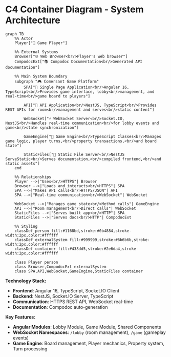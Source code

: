 # C4 Container Diagram - System Architecture

```mermaid
graph TB
    %% Actor
    Player["👤 Game Player"]
    
    %% External Systems
    Browser["🌐 Web Browser<br/>Player's web browser"]
    CompodocExt["📚 Compodoc Documentation<br/>Generated API documentation"]
    
    %% Main System Boundary
    subgraph "🎮 Comersant Game Platform"
        SPA["📱 Single Page Application<br/>Angular 16, TypeScript<br/>Provides game interface, lobby<br/>management, and real-time<br/>game board to players"]
        
        API["🔌 API Application<br/>NestJS, TypeScript<br/>Provides REST APIs for room<br/>management and serves<br/>static content"]
        
        WebSocket["⚡ WebSocket Server<br/>Socket.IO, NestJS<br/>Handles real-time communication<br/>for lobby events and game<br/>state synchronization"]
        
        GameEngine["🎯 Game Engine<br/>TypeScript Classes<br/>Manages game logic, player turns,<br/>property transactions,<br/>and board state"]
        
        StaticFiles["📁 Static File Server<br/>NestJS ServeStatic<br/>Serves documentation,<br/>compiled frontend,<br/>and static assets"]
    end
    
    %% Relationships
    Player -->|"Uses<br/>HTTPS"| Browser
    Browser -->|"Loads and interacts<br/>HTTPS"| SPA
    SPA -->|"Makes API calls<br/>HTTPS/JSON"| API
    SPA -->|"Real-time communication<br/>WebSocket"| WebSocket
    
    WebSocket -->|"Manages game state<br/>Method calls"| GameEngine
    API -->|"Room management<br/>Direct calls"| WebSocket
    StaticFiles -->|"Serves built app<br/>HTTP"| SPA
    StaticFiles -->|"Serves docs<br/>HTTP"| CompodocExt
    
    %% Styling
    classDef person fill:#1168bd,stroke:#0b4884,stroke-width:2px,color:#ffffff
    classDef externalSystem fill:#999999,stroke:#6b6b6b,stroke-width:2px,color:#ffffff
    classDef container fill:#438dd5,stroke:#2e6da4,stroke-width:2px,color:#ffffff
    
    class Player person
    class Browser,CompodocExt externalSystem
    class SPA,API,WebSocket,GameEngine,StaticFiles container
```

**Technology Stack:**
- **Frontend**: Angular 16, TypeScript, Socket.IO Client
- **Backend**: NestJS, Socket.IO Server, TypeScript
- **Communication**: HTTPS REST API, WebSocket real-time
- **Documentation**: Compodoc auto-generation

**Key Features:**
- **Angular Modules**: Lobby Module, Game Module, Shared Components
- **WebSocket Namespaces**: `/lobby` (room management), `/game` (gameplay events)
- **Game Engine**: Board management, Player mechanics, Property system, Turn processing